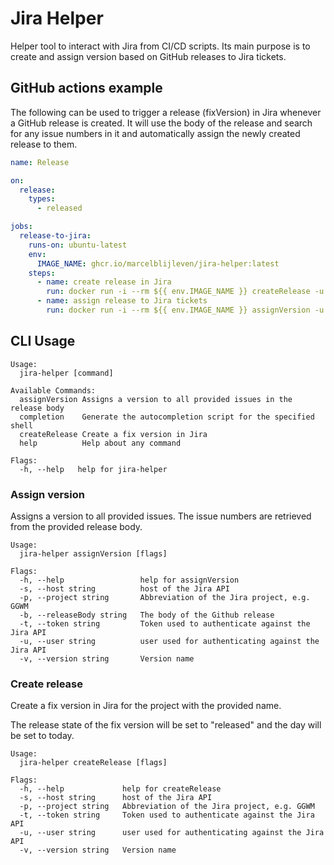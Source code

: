 # Jira Helper
Helper tool to interact with Jira from CI/CD scripts. Its main purpose is to create and assign version
based on GitHub releases to Jira tickets.

## GitHub actions example
The following can be used to trigger a release (fixVersion) in Jira whenever a GitHub release is created. It will use the body of the
release and search for any issue numbers in it and automatically assign the newly created release to them.
```yaml
name: Release

on:
  release:
    types:
      - released

jobs:
  release-to-jira:
    runs-on: ubuntu-latest
    env:
      IMAGE_NAME: ghcr.io/marcelblijleven/jira-helper:latest
    steps:
      - name: create release in Jira
        run: docker run -i --rm ${{ env.IMAGE_NAME }} createRelease -u marcel@test.nu -s https://your-jira.address.nl -p MB -t=${{ secrets.API_TOKEN }} -v "${{ github.event.release.name }}"
      - name: assign release to Jira tickets
        run: docker run -i --rm ${{ env.IMAGE_NAME }} assignVersion -u marcel@test.nu -s https://your-jira.address.nl -p MB -t=${{ secrets.API_TOKEN }} -v "${{ github.event.release.name }}" -b "${{ github.event.release.body }}"

```

## CLI Usage
```
Usage:
  jira-helper [command]

Available Commands:
  assignVersion Assigns a version to all provided issues in the release body
  completion    Generate the autocompletion script for the specified shell
  createRelease Create a fix version in Jira
  help          Help about any command

Flags:
  -h, --help   help for jira-helper

```

### Assign version
Assigns a version to all provided issues. The issue numbers are retrieved from
the provided release body.

```
Usage:
  jira-helper assignVersion [flags]

Flags:
  -h, --help                 help for assignVersion
  -s, --host string          host of the Jira API
  -p, --project string       Abbreviation of the Jira project, e.g. GGWM
  -b, --releaseBody string   The body of the Github release
  -t, --token string         Token used to authenticate against the Jira API
  -u, --user string          user used for authenticating against the Jira API
  -v, --version string       Version name
```

### Create release
Create a fix version in Jira for the project with the provided name.

The release state of the fix version will be set to "released" and the day will be set to
today.

```
Usage:
  jira-helper createRelease [flags]

Flags:
  -h, --help             help for createRelease
  -s, --host string      host of the Jira API
  -p, --project string   Abbreviation of the Jira project, e.g. GGWM
  -t, --token string     Token used to authenticate against the Jira API
  -u, --user string      user used for authenticating against the Jira API
  -v, --version string   Version name

```

